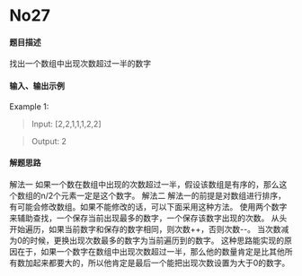 # No27
#### 题目描述
找出一个数组中出现次数超过一半的数字
#### 输入、输出示例
Example 1:
> Input: [2,2,1,1,1,2,2]

> Output: 2

#### 解题思路
解法一
如果一个数在数组中出现的次数超过一半，假设该数组是有序的，那么这个数组的n/2个元素一定是这个数字。
解法二
解法一的前提是对数组进行排序，有可能会修改数组。如果不能修改的话，可以下面采用这种方法。
使用两个数字来辅助查找，一个保存当前出现最多的数字，一个保存该数字出现的次数。
从头开始遍历，如果当前数字和保存的数字相同，则次数++，否则次数--。
当次数减为0的时候，更换出现次数最多的数字为当前遍历到的数字。
这种思路能实现的原因在于，如果一个数字在数组中出现次数超过一半，那么他的数量肯定是比其他所有数加起来都要大的，所以他肯定是最后一个能把出现次数设置为大于0的数字。